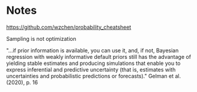 # Notes

https://github.com/wzchen/probability_cheatsheet

Sampling is not optimization

"...if prior information is available, you can use it, and, if not, Bayesian regression with weakly informative default priors still has the advantage of yielding stable estimates and producing simulations that enable you to express inferential and predictive uncertainty (that is, estimates with uncertainties and probabilistic predictions or forecasts)." Gelman et al. (2020), p. 16

